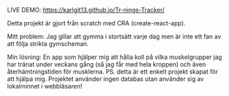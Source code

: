 LIVE DEMO: https://karlgit13.github.io/Tr-nings-Tracker/


Detta projekt är gjort från scratch med CRA (create-react-app).


Mitt problem: Jag gillar att gymma i stortsätt varje dag men är inte ett fan av att följa strikta gymscheman.

Min lösning: En app som hjälper mig att hålla koll på vilka muskelgrupper jag har tränat under veckans gång (så jag får med hela kroppen) och även återhämtningstiden för musklerna.
PS. detta är ett enkelt projekt skapat för att hjälpa mig. Projektet använder ingen databas utan använder sig av lokalminnet i webbläsaren!
